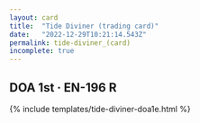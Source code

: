 ```yaml
---
layout: card
title:  "Tide Diviner (trading card)"
date:   "2022-12-29T10:21:14.543Z"
permalink: tide-diviner_(card)
incomplete: true
---
```


## DOA 1st &middot; EN-196 R

{% include templates/tide-diviner-doa1e.html %}
